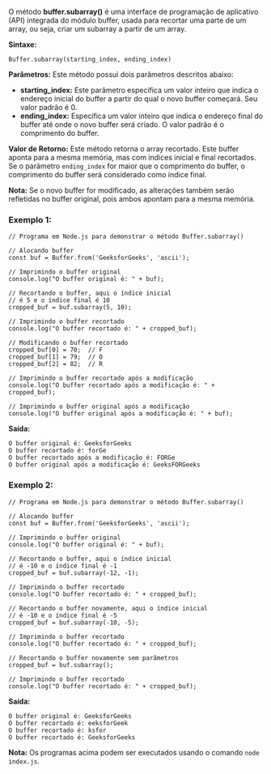 O método **buffer.subarray()** é uma interface de programação de aplicativo (API) integrada do módulo buffer, usada para recortar uma parte de um array, ou seja, criar um subarray a partir de um array.

**Sintaxe:**

```
Buffer.subarray(starting_index, ending_index)
```

**Parâmetros:** Este método possui dois parâmetros descritos abaixo:

- **starting_index:** Este parâmetro especifica um valor inteiro que indica o endereço inicial do buffer a partir do qual o novo buffer começará. Seu valor padrão é 0.
- **ending_index:** Especifica um valor inteiro que indica o endereço final do buffer até onde o novo buffer será criado. O valor padrão é o comprimento do buffer.

**Valor de Retorno:** Este método retorna o array recortado. Este buffer aponta para a mesma memória, mas com índices inicial e final recortados. Se o parâmetro `ending_index` for maior que o comprimento do buffer, o comprimento do buffer será considerado como índice final.

**Nota:** Se o novo buffer for modificado, as alterações também serão refletidas no buffer original, pois ambos apontam para a mesma memória.

### Exemplo 1:

```
// Programa em Node.js para demonstrar o método Buffer.subarray()

// Alocando buffer
const buf = Buffer.from('GeeksforGeeks', 'ascii');

// Imprimindo o buffer original
console.log("O buffer original é: " + buf);

// Recortando o buffer, aqui o índice inicial
// é 5 e o índice final é 10
cropped_buf = buf.subarray(5, 10);

// Imprimindo o buffer recortado
console.log("O buffer recortado é: " + cropped_buf);

// Modificando o buffer recortado
cropped_buf[0] = 70;  // F
cropped_buf[1] = 79;  // O
cropped_buf[2] = 82;  // R

// Imprimindo o buffer recortado após a modificação
console.log("O buffer recortado após a modificação é: " + cropped_buf);

// Imprimindo o buffer original após a modificação
console.log("O buffer original após a modificação é: " + buf);
```

**Saída:**

```
O buffer original é: GeeksforGeeks
O buffer recortado é: forGe
O buffer recortado após a modificação é: FORGe
O buffer original após a modificação é: GeeksFORGeeks
```

### Exemplo 2:

```
// Programa em Node.js para demonstrar o método Buffer.subarray()

// Alocando buffer
const buf = Buffer.from('GeeksforGeeks', 'ascii');

// Imprimindo o buffer original
console.log("O buffer original é: " + buf);

// Recortando o buffer, aqui o índice inicial
// é -10 e o índice final é -1
cropped_buf = buf.subarray(-12, -1);

// Imprimindo o buffer recortado
console.log("O buffer recortado é: " + cropped_buf);

// Recortando o buffer novamente, aqui o índice inicial
// é -10 e o índice final é -5
cropped_buf = buf.subarray(-10, -5);

// Imprimindo o buffer recortado
console.log("O buffer recortado é: " + cropped_buf);

// Recortando o buffer novamente sem parâmetros
cropped_buf = buf.subarray();

// Imprimindo o buffer recortado
console.log("O buffer recortado é: " + cropped_buf);
```

**Saída:**

```
O buffer original é: GeeksforGeeks
O buffer recortado é: eeksforGeek
O buffer recortado é: ksfor
O buffer recortado é: GeeksforGeeks
```

**Nota:** Os programas acima podem ser executados usando o comando `node index.js`.

